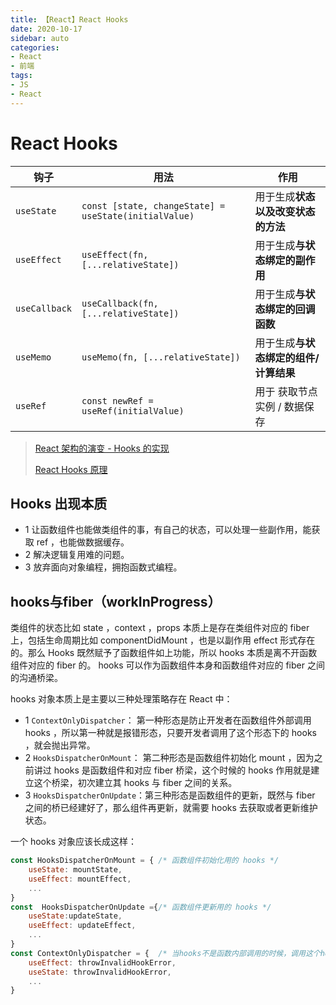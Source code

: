 ```yaml
---
title: 【React】React Hooks
date: 2020-10-17
sidebar: auto
categories: 
- React
- 前端
tags: 
- JS
- React
---
```


# React Hooks

| 钩子          | 用法                                                  | 作用                                  |
| ------------- | ----------------------------------------------------- | ------------------------------------- |
| `useState`    | `const [state, changeState] = useState(initialValue)` | 用于生成**状态以及改变状态的方法**    |
| `useEffect`   | `useEffect(fn, [...relativeState])`                   | 用于生成**与状态绑定的副作用**        |
| `useCallback` | `useCallback(fn, [...relativeState])`                 | 用于生成**与状态绑定的回调函数**      |
| `useMemo`     | `useMemo(fn, [...relativeState])`                     | 用于生成**与状态绑定的组件/计算结果** |
| `useRef`      | `const newRef = useRef(initialValue)`                 | 用于 获取节点实例 / 数据保存          |


> [React 架构的演变 - Hooks 的实现](https://blog.shenfq.com/2020/react-%E6%9E%B6%E6%9E%84%E7%9A%84%E6%BC%94%E5%8F%98-hooks-%E7%9A%84%E5%AE%9E%E7%8E%B0/)
>
>[React Hooks 原理 ](https://github.com/brickspert/blog/issues/26)

## Hooks 出现本质
+ 1 让函数组件也能做类组件的事，有自己的状态，可以处理一些副作用，能获取 ref ，也能做数据缓存。
+ 2 解决逻辑复用难的问题。
+ 3 放弃面向对象编程，拥抱函数式编程。

## hooks与fiber（workInProgress）
类组件的状态比如 state ，context ，props 本质上是存在类组件对应的 fiber 上，包括生命周期比如 componentDidMount ，也是以副作用 effect 形式存在的。那么 Hooks 既然赋予了函数组件如上功能，所以 hooks 本质是离不开函数组件对应的 fiber 的。 hooks 可以作为函数组件本身和函数组件对应的 fiber 之间的沟通桥梁。

hooks 对象本质上是主要以三种处理策略存在 React 中：

+ 1 `ContextOnlyDispatcher`： 第一种形态是防止开发者在函数组件外部调用 hooks ，所以第一种就是报错形态，只要开发者调用了这个形态下的 hooks ，就会抛出异常。
+ 2 `HooksDispatcherOnMount`： 第二种形态是函数组件初始化 mount ，因为之前讲过 hooks 是函数组件和对应 fiber 桥梁，这个时候的 hooks 作用就是建立这个桥梁，初次建立其 hooks 与 fiber 之间的关系。
+ 3 `HooksDispatcherOnUpdate`：第三种形态是函数组件的更新，既然与 fiber 之间的桥已经建好了，那么组件再更新，就需要 hooks 去获取或者更新维护状态。

一个 hooks 对象应该长成这样：

```js
const HooksDispatcherOnMount = { /* 函数组件初始化用的 hooks */
    useState: mountState,
    useEffect: mountEffect,
    ...
}
const  HooksDispatcherOnUpdate ={/* 函数组件更新用的 hooks */
    useState:updateState,
    useEffect: updateEffect,
    ...
}
const ContextOnlyDispatcher = {  /* 当hooks不是函数内部调用的时候，调用这个hooks对象下的hooks，所以报错。 */
    useEffect: throwInvalidHookError,
    useState: throwInvalidHookError,
    ...
}
```

